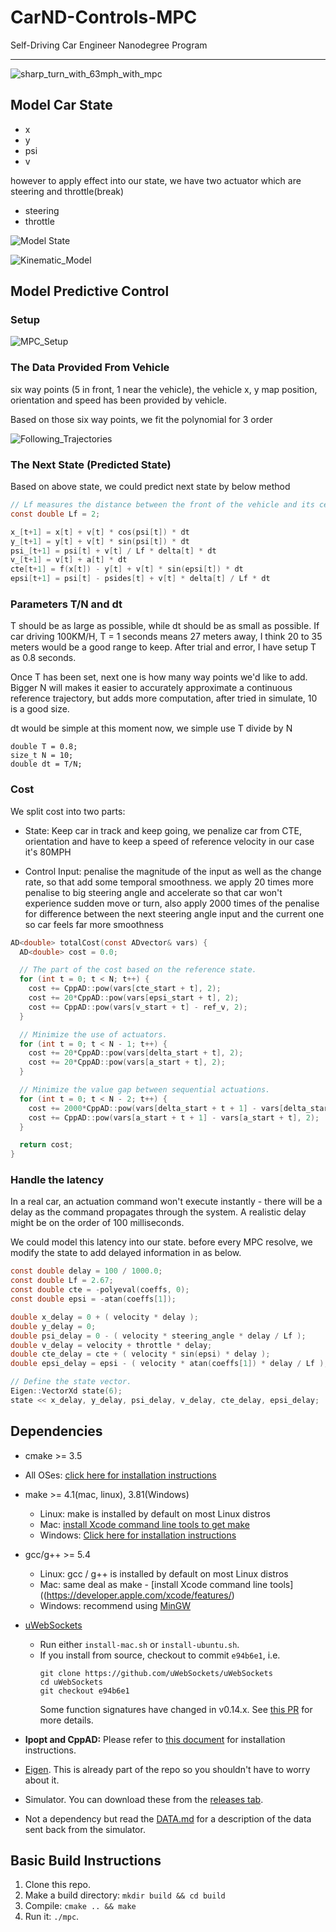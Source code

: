 # CarND-Controls-MPC
Self-Driving Car Engineer Nanodegree Program

---

![sharp_turn_with_63mph_with_mpc](doc/sharp_turn_with_mpc.png)


## Model Car State

* x
* y
* psi
* v

however to apply effect into our state, we have two actuator which are
steering and throttle(break)

* steering
* throttle

![Model State](doc/model_state.png)

![Kinematic_Model](doc/Kinematic_Model.png)


## Model Predictive Control

### Setup 
![MPC_Setup](doc/MPC_Setup.png)

### The Data Provided From Vehicle
six way points (5 in front, 1 near the vehicle), the vehicle x, y map position,
 orientation and speed has been provided by vehicle.
 
Based on those six way points, we fit the polynomial for 3 order 

![Following_Trajectories](doc/Following_Trajectories.png)


### The Next State (Predicted State)
Based on above state, we could predict next state by below method

```c
// Lf measures the distance between the front of the vehicle and its center of gravity. The larger the vehicle, the slower the turn rate.
const double Lf = 2;

x_[t+1] = x[t] + v[t] * cos(psi[t]) * dt
y_[t+1] = y[t] + v[t] * sin(psi[t]) * dt
psi_[t+1] = psi[t] + v[t] / Lf * delta[t] * dt
v_[t+1] = v[t] + a[t] * dt
cte[t+1] = f(x[t]) - y[t] + v[t] * sin(epsi[t]) * dt
epsi[t+1] = psi[t] - psides[t] + v[t] * delta[t] / Lf * dt
```

### Parameters T/N and dt
T should be as large as possible, while dt should be as small as possible.
If car driving 100KM/H, T = 1 seconds means 27 meters away, I think 20 to 35 meters 
would be a good range to keep. After trial and error, I have setup T as 0.8 seconds.

Once T has been set, next one is how many way points we'd like to add. Bigger N will
 makes it easier to accurately approximate a continuous reference trajectory, but 
 adds more computation, after tried in simulate, 10 is a good size.
 
dt would be simple at this moment now, we simple use T divide by N

```cplusplus
double T = 0.8;
size_t N = 10;
double dt = T/N;
```


### Cost 

We split cost into two parts:
* State: Keep car in track and keep going, we penalize car from CTE, orientation and have to keep a speed of reference velocity
in our case it's 80MPH

* Control Input: penalise the magnitude of the input as well as the change rate, so that 
add some temporal smoothness. we apply 20 times more penalise to big steering angle
 and accelerate so that car won't experience sudden move or turn, 
 also apply 2000 times of the penalise for difference between the next steering angle input 
 and the current one so car feels far more smoothness


```c
AD<double> totalCost(const ADvector& vars) {
  AD<double> cost = 0.0;

  // The part of the cost based on the reference state.
  for (int t = 0; t < N; t++) {
    cost += CppAD::pow(vars[cte_start + t], 2);
    cost += 20*CppAD::pow(vars[epsi_start + t], 2);
    cost += CppAD::pow(vars[v_start + t] - ref_v, 2);
  }

  // Minimize the use of actuators.
  for (int t = 0; t < N - 1; t++) {
    cost += 20*CppAD::pow(vars[delta_start + t], 2);
    cost += 20*CppAD::pow(vars[a_start + t], 2);
  }

  // Minimize the value gap between sequential actuations.
  for (int t = 0; t < N - 2; t++) {
    cost += 2000*CppAD::pow(vars[delta_start + t + 1] - vars[delta_start + t], 2);
    cost += CppAD::pow(vars[a_start + t + 1] - vars[a_start + t], 2);
  }

  return cost;
}
```

### Handle the latency

In a real car, an actuation command won't execute instantly - there will be a delay 
as the command propagates through the system. A realistic delay might be on the order 
of 100 milliseconds.

We could model this latency into our state. before every MPC resolve, we modify the state 
to add delayed information in as below.

```c
const double delay = 100 / 1000.0;
const double Lf = 2.67;
const double cte = -polyeval(coeffs, 0);
const double epsi = -atan(coeffs[1]);

double x_delay = 0 + ( velocity * delay );
double y_delay = 0;
double psi_delay = 0 - ( velocity * steering_angle * delay / Lf );
double v_delay = velocity + throttle * delay;
double cte_delay = cte + ( velocity * sin(epsi) * delay );
double epsi_delay = epsi - ( velocity * atan(coeffs[1]) * delay / Lf );

// Define the state vector.
Eigen::VectorXd state(6);
state << x_delay, y_delay, psi_delay, v_delay, cte_delay, epsi_delay;
```

## Dependencies

* cmake >= 3.5
 * All OSes: [click here for installation instructions](https://cmake.org/install/)
* make >= 4.1(mac, linux), 3.81(Windows)
  * Linux: make is installed by default on most Linux distros
  * Mac: [install Xcode command line tools to get make](https://developer.apple.com/xcode/features/)
  * Windows: [Click here for installation instructions](http://gnuwin32.sourceforge.net/packages/make.htm)
* gcc/g++ >= 5.4
  * Linux: gcc / g++ is installed by default on most Linux distros
  * Mac: same deal as make - [install Xcode command line tools]((https://developer.apple.com/xcode/features/)
  * Windows: recommend using [MinGW](http://www.mingw.org/)
* [uWebSockets](https://github.com/uWebSockets/uWebSockets)
  * Run either `install-mac.sh` or `install-ubuntu.sh`.
  * If you install from source, checkout to commit `e94b6e1`, i.e.
    ```
    git clone https://github.com/uWebSockets/uWebSockets
    cd uWebSockets
    git checkout e94b6e1
    ```
    Some function signatures have changed in v0.14.x. See [this PR](https://github.com/udacity/CarND-MPC-Project/pull/3) for more details.

* **Ipopt and CppAD:** Please refer to [this document](https://github.com/udacity/CarND-MPC-Project/blob/master/install_Ipopt_CppAD.md) for installation instructions.
* [Eigen](http://eigen.tuxfamily.org/index.php?title=Main_Page). This is already part of the repo so you shouldn't have to worry about it.
* Simulator. You can download these from the [releases tab](https://github.com/udacity/self-driving-car-sim/releases).
* Not a dependency but read the [DATA.md](./DATA.md) for a description of the data sent back from the simulator.


## Basic Build Instructions

1. Clone this repo.
2. Make a build directory: `mkdir build && cd build`
3. Compile: `cmake .. && make`
4. Run it: `./mpc`.

